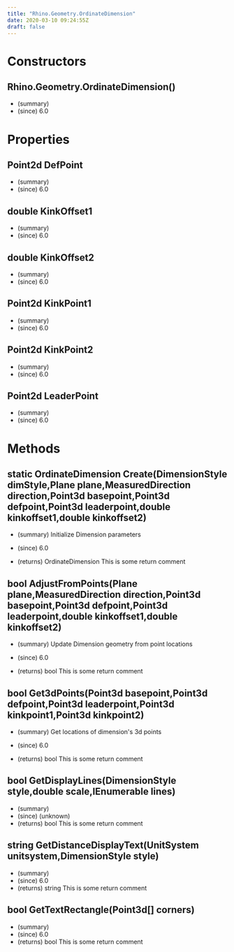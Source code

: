 ```yaml
---
title: "Rhino.Geometry.OrdinateDimension"
date: 2020-03-10 09:24:55Z
draft: false
---
```


# Constructors
## Rhino.Geometry.OrdinateDimension()
- (summary) 
- (since) 6.0
# Properties
## Point2d DefPoint
- (summary) 
- (since) 6.0
## double KinkOffset1
- (summary) 
- (since) 6.0
## double KinkOffset2
- (summary) 
- (since) 6.0
## Point2d KinkPoint1
- (summary) 
- (since) 6.0
## Point2d KinkPoint2
- (summary) 
- (since) 6.0
## Point2d LeaderPoint
- (summary) 
- (since) 6.0
# Methods
## static OrdinateDimension Create(DimensionStyle dimStyle,Plane plane,MeasuredDirection direction,Point3d basepoint,Point3d defpoint,Point3d leaderpoint,double kinkoffset1,double kinkoffset2)
- (summary) 
     Initialize Dimension parameters
     
- (since) 6.0
- (returns) OrdinateDimension This is some return comment
## bool AdjustFromPoints(Plane plane,MeasuredDirection direction,Point3d basepoint,Point3d defpoint,Point3d leaderpoint,double kinkoffset1,double kinkoffset2)
- (summary) 
     Update Dimension geometry from point locations
     
- (since) 6.0
- (returns) bool This is some return comment
## bool Get3dPoints(Point3d basepoint,Point3d defpoint,Point3d leaderpoint,Point3d kinkpoint1,Point3d kinkpoint2)
- (summary) 
     Get locations of dimension's 3d points
     
- (since) 6.0
- (returns) bool This is some return comment
## bool GetDisplayLines(DimensionStyle style,double scale,IEnumerable<Line> lines)
- (summary) 
- (since) (unknown)
- (returns) bool This is some return comment
## string GetDistanceDisplayText(UnitSystem unitsystem,DimensionStyle style)
- (summary) 
- (since) 6.0
- (returns) string This is some return comment
## bool GetTextRectangle(Point3d[] corners)
- (summary) 
- (since) 6.0
- (returns) bool This is some return comment
